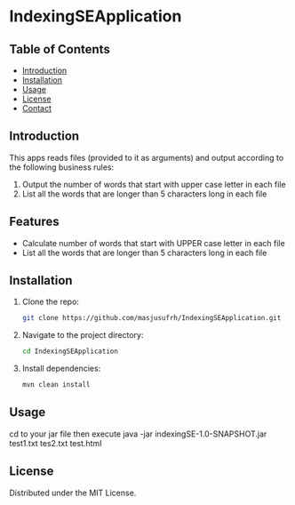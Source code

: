 # IndexingSEApplication

## Table of Contents

- [Introduction](#introduction)
- [Installation](#installation)
- [Usage](#usage)
- [License](#license)
- [Contact](#contact)

## Introduction

This apps reads files (provided to it as arguments) and output according to the following
business rules:
1. Output the number of words that start with upper case letter in each file
2. List all the words that are longer than 5 characters long in each file

## Features

- Calculate number of words that start with UPPER case letter in each file
- List all the words that are longer than 5 characters long in each file

## Installation

1. Clone the repo:
    ```bash
    git clone https://github.com/masjusufrh/IndexingSEApplication.git
    ```
2. Navigate to the project directory:
    ```bash
    cd IndexingSEApplication
    ```
3. Install dependencies:
    ```bash
    mvn clean install
    ```

## Usage
cd to your jar file then execute
java -jar indexingSE-1.0-SNAPSHOT.jar test1.txt tes2.txt test.html

## License

Distributed under the MIT License.
